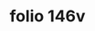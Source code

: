 ---
layout: edition
title: folio 146v
manuscript: Turin, Biblioteca Nazionale, MS N.III.19
sigla: T
iip: t146v.tif
milestone: 292
---